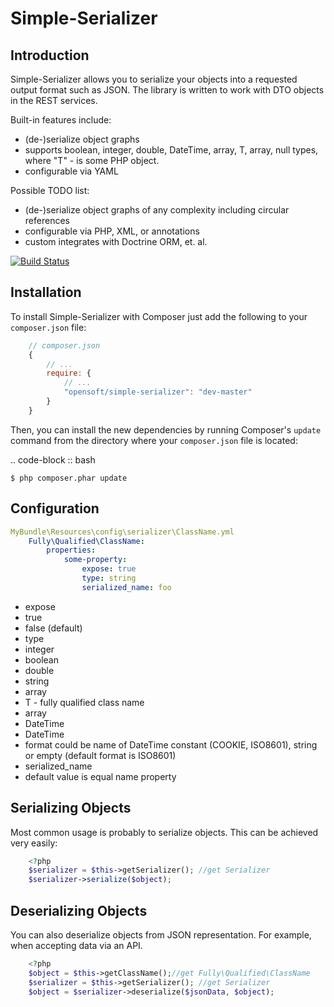 Simple-Serializer
================

Introduction
------------

Simple-Serializer allows you to serialize your objects into a requested output format such as JSON.
The library is written to work with DTO objects in the REST services.

Built-in features include:

- (de-)serialize object graphs
- supports boolean, integer, double, DateTime, array, T, array<T>, null types, where "T" - is some PHP object.
- configurable via YAML

Possible TODO list:

- (de-)serialize object graphs of any complexity including circular references
- configurable via PHP, XML, or annotations
- custom integrates with Doctrine ORM, et. al.

[![Build Status](https://secure.travis-ci.org/opensoft/simple-serializer.png?branch=master)](http://travis-ci.org/opensoft/simple-serializer)


Installation
------------

To install Simple-Serializer with Composer just add the following to your `composer.json` file:

```javascript
    // composer.json
    {
        // ...
        require: {
            // ...
            "opensoft/simple-serializer": "dev-master"
        }
    }
```

Then, you can install the new dependencies by running Composer's ``update``
command from the directory where your ``composer.json`` file is located:

.. code-block :: bash

    $ php composer.phar update

Configuration
-------------

```yml
MyBundle\Resources\config\serializer\ClassName.yml
    Fully\Qualified\ClassName:
        properties:
            some-property:
                expose: true
                type: string
                serialized_name: foo
```

* expose
 * true
 * false (default)
* type
 * integer
 * boolean
 * double
 * string
 * array
 * T - fully qualified class name
 * array<T>
 * DateTime
 * DateTime<format>
  * format could be name of DateTime constant (COOKIE, ISO8601), string or empty (default format is ISO8601)
* serialized_name
 * default value is equal name property

Serializing Objects
-------------------
Most common usage is probably to serialize objects. This can be achieved
very easily:

```php
    <?php
    $serializer = $this->getSerializer(); //get Serializer
    $serializer->serialize($object);
```

Deserializing Objects
---------------------
You can also deserialize objects from JSON representation. For
example, when accepting data via an API.

```php
    <?php
    $object = $this->getClassName();//get Fully\Qualified\ClassName
    $serializer = $this->getSerializer(); //get Serializer
    $object = $serializer->deserialize($jsonData, $object);
```

